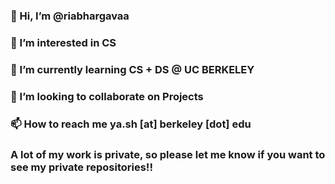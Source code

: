 ### 👋 Hi, I’m @riabhargavaa
### 👀 I’m interested in CS
### 🌱 I’m currently learning CS + DS @ UC BERKELEY
### 💞️ I’m looking to collaborate on Projects
### 📫 How to reach me ya.sh [at] berkeley [dot] edu
### A lot of my work is private, so please let me know if you want to see my private repositories!!

<!--
**riabhargavaa/riabhargavaa** is a ✨ _special_ ✨ repository because its `README.md` (this file) appears on your GitHub profile.

Here are some ideas to get you started:

- 🔭 I’m currently working on ...
- 🌱 I’m currently learning ...
- 👯 I’m looking to collaborate on ...
- 🤔 I’m looking for help with ...
- 💬 Ask me about ...
- 📫 How to reach me: ...
- 😄 Pronouns: ...
- ⚡ Fun fact: ...
-->
